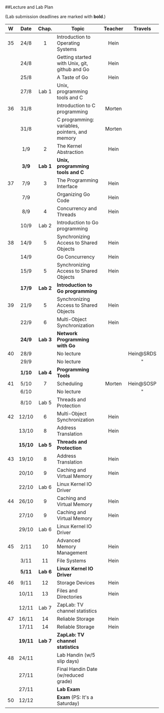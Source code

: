 ##Lecture and Lab Plan

(Lab submission deadlines are marked with **bold**.)

| W    |  Date     | Chap.     | Topic                                            | Teacher | Travels      |
|:----:|:---------:|:-----:    |--------------------------------------------------|:-------:|:------------:|
|  35  |  24/8     |   1       | Introduction to Operating Systems                |  Hein   |              |
|      |  24/8     |           | Getting started with Unix, git, github and Go    |  Hein   |              |
|      |  25/8     |           | A Taste of Go                                    |  Hein   |              |
|      |  27/8     | Lab 1     | Unix, programming tools and C                    |         |              |
|  36  |  31/8     |           | Introduction to C programming                    |  Morten |              |
|      |  31/8     |           | C programming: variables, pointers, and memory   |  Morten |              |
|      |  1/9      |   2       | The Kernel Abstraction                           |  Hein   |              |
|      |  **3/9**  | **Lab 1** | **Unix, programming tools and C**                |         |              |
|  37  |  7/9      |   3       | The Programming Interface                        |  Hein   |              |
|      |  7/9      |           | Organizing Go Code                               |  Hein   |              |
|      |  8/9      |   4       | Concurrency and Threads                          |  Hein   |              |
|      |  10/9     | Lab 2     | Introduction to Go programming                   |         |              |
|  38  |  14/9     |   5       | Synchronizing Access to Shared Objects           |  Hein   |              |
|      |  14/9     |           | Go Concurrency                                   |  Hein   |              |
|      |  15/9     |   5       | Synchronizing Access to Shared Objects           |  Hein   |              |
|      |  **17/9** | **Lab 2** | **Introduction to Go programming**               |         |              |
|  39  |  21/9     |   5       | Synchronizing Access to Shared Objects           |  Hein   |              |
|      |  22/9     |   6       | Multi-Object Synchronization                     |  Hein   |              |
|      |  **24/9** | **Lab 3** | **Network Programming with Go**                  |         |              |
|  40  |  28/9     |           | No lecture                                       |         | Hein@SRDS    |
|      |  29/9     |           | No lecture                                       |         |     "        |
|      |  **1/10** | **Lab 4** | **Programming Tools**                            |         |              |
|  41  |  5/10     |   7       | Scheduling                                       |  Morten | Hein@SOSP    |
|      |  6/10     |           | No lecture                                       |         |     "        |
|      |  8/10     | Lab 5     | Threads and Protection                           |         |              |
|  42  | 12/10     |   6       | Multi-Object Synchronization                     |  Hein   |              |
|      | 13/10     |   8       | Address Translation                              |  Hein   |              |
|      | **15/10** | **Lab 5** | **Threads and Protection**                       |         |              |
|  43  | 19/10     |   8       | Address Translation                              |  Hein   |              |
|      | 20/10     |   9       | Caching and Virtual Memory                       |  Hein   |              |
|      | 22/10     | Lab 6     | Linux Kernel IO Driver                           |         |              |
|  44  | 26/10     |   9       | Caching and Virtual Memory                       |  Hein   |              |
|      | 27/10     |   9       | Caching and Virtual Memory                       |  Hein   |              |
|      | 29/10     | Lab 6     | Linux Kernel IO Driver                           |         |              |
|  45  |  2/11     |  10       | Advanced Memory Management                       |  Hein   |              |
|      |  3/11     |  11       | File Systems                                     |  Hein   |              |
|      |  **5/11** | **Lab 6** | **Linux Kernel IO Driver**                       |         |              |
|  46  |  9/11     |  12       | Storage Devices                                  |  Hein   |              |
|      | 10/11     |  13       | Files and Directories                            |  Hein   |              |
|      | 12/11     | Lab 7     | ZapLab: TV channel statistics                    |         |              |
|  47  | 16/11     |  14       | Reliable Storage                                 |  Hein   |              |
|      | 17/11     |  14       | Reliable Storage                                 |  Hein   |              |
|      | **19/11** | **Lab 7** | **ZapLab: TV channel statistics**                |         |              |
|  48  | 24/11     |           | Lab Handin (w/5 slip days)                       |         |              |
|      | 27/11     |           | Final Handin Date (w/reduced grade)              |         |              |
|      | 27/11     |           | **Lab Exam**                                     |         |              |
|  50  | 12/12     |           | **Exam** (PS: It's a Saturday)                   |         |              |
